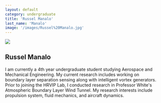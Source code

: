 ```yaml
---
layout: default
category: undergraduate
title: 'Russel Manalo'
last_name: 'Manalo'
image: '/images/Russel%20Manalo.jpg'
---
```


<img src="{{ page.image }}">

<h2 class="team-title">Russel Manalo</h2>
<h4 class="team-position"></h4>
<p>I am currently a 4th year undergraduate student studying Aerospace and Mechanical Engineering.  My current research includes working on boundary layer separation sensing along with intelligent vortex generators.  Prior to joining the HRVIP Lab, I conducted research in Professor White's Atmospheric Boundary Layer Wind Tunnel.  My research interests include propulsion system, fluid mechanics, and aircraft dynamics.</p>
<ul class="team-member-other-info"></ul>
